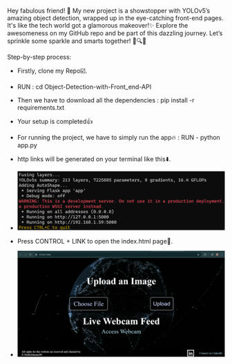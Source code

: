 Hey fabulous friend! 🌸
  My new project is a showstopper with YOLOv5’s amazing object detection, 
wrapped up in the eye-catching front-end pages. It's like the tech world got a glamorous makeover!✨
Explore the awesomeness on my GitHub repo and be part of this dazzling journey. Let’s sprinkle some sparkle and smarts
together! 🌟🔍🎉

Step-by-step process:
 - Firstly, clone my Repo☑️.
 - RUN : cd Object-Detection-with-Front_end-API
 - Then we have to download all the dependencies : pip install -r requirements.txt
 - Your setup is completed👍
 - For running the project, we have to simply run the app🔥 : RUN - python app.py
 - http links will be generated on your terminal like this⬇️.
  
 - ![Terminal](assets/photo/Terminal.png)
   
 - Press CONTROL + LINK to open the index.html page🧩.
   
 - ![Index](assets/photo/index.png)

